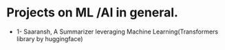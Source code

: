 # Projects on ML /AI in general.

* 1- Saaransh, A Summarizer leveraging Machine Learning(Transformers library by huggingface)
